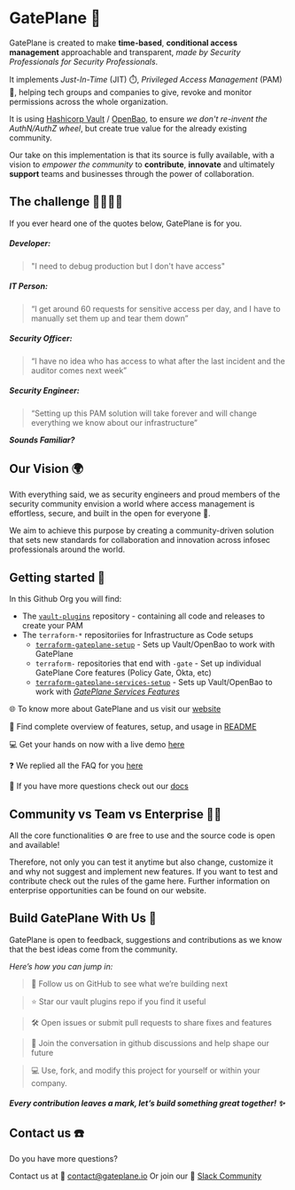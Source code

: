 # GatePlane 🚀

GatePlane is created to make **time-based**, **conditional access management** approachable and transparent, *made by Security Professionals for Security Professionals*.

It implements *Just-In-Time* (JIT) ⏱️, *Privileged Access Management* (PAM) 🔐, helping tech groups and companies to give, revoke and monitor permissions across the whole organization.

It is using [Hashicorp Vault](https://developer.hashicorp.com/vault) / [OpenBao](https://openbao.org/), to ensure *we don't re-invent the AuthN/AuthZ wheel*, but create true value for the already existing community.

Our take on this implementation is that its source is fully available, with a vision to *empower the community* to **contribute**, **innovate** and ultimately **support** teams and businesses through the power of collaboration.

## The challenge 👩‍💻👨‍💻

If you ever heard one of the quotes below, GatePlane is for you.

##### Developer:
> "I need to debug production but I don't have access"

##### IT Person:
> “I get around 60 requests for sensitive access per day, and I have to manually set them up and tear them down”

##### Security Officer:
> “I have no idea who has access to what after the last incident and the auditor comes next week”

##### Security Engineer:
> “Setting up this PAM solution will take forever and will change everything we know about our infrastructure”

***Sounds Familiar?***

## Our Vision 🌍
With everything said, we as security engineers and proud members of the security community
envision a world where access management is effortless, secure, and built in the open for everyone 🤝.

We aim to achieve this purpose by creating a community-driven solution that sets new standards for collaboration and innovation across infosec professionals around the world.

## Getting started 🏁

In this Github Org you will find:
* The [`vault-plugins`](https://github.com/gateplane-io/vault-plugins) repository - containing all code and releases to create your PAM
* The `terraform-*` repositoriies for Infrastructure as Code setups
  * [`terraform-gateplane-setup`](https://github.com/gateplane-io/terraform-gateplane-setup) - Sets up Vault/OpenBao to work with GatePlane
  * `terraform-` repositories that end with `-gate` - Set up individual GatePlane Core features (Policy Gate, Okta, etc)
  * [`terraform-gateplane-services-setup`](https://github.com/gateplane-io/terraform-gateplane-services-setup) - Sets up Vault/OpenBao to work with [*GatePlane Services Features*](https://gateplane.io/#services)

🌐 To know more about GatePlane and us visit our [website](https://gateplane.io)

🧩 Find complete overview of features, setup, and usage in [README](https://github.com/gateplane-io/vault-plugins)

💻 Get your hands on now with a live demo [here](https://app.gateplane.io/get-started/demo)

❓ We replied all the FAQ for you [here](https://gateplane.io/#faq)

📖 If you have more questions check out our [docs](https://docs.gateplane.io/)

## Community vs Team vs Enterprise 🤜🤛
All the core functionalities ⚙️ are free to use and the source code is open and available!

Therefore, not only you can test it anytime but also change, customize it and why not suggest and implement new features.
If you want to test and contribute check out the rules of the game here. Further information on enterprise opportunities can be found on our website.

## Build GatePlane With Us 🧱
GatePlane is open to feedback, suggestions and contributions as we know that the best ideas come from the community.

*Here’s how you can jump in:*

>  👤 Follow us on GitHub to see what we’re building next

>  ⭐ Star our vault plugins repo if you find it useful

>  🛠️ Open issues or submit pull requests to share fixes and features

>  💬 Join the conversation in github discussions and help shape our future

>  💻 Use, fork, and modify this project for yourself or within your company.

##### Every contribution leaves a mark, let’s build something great together! ✨

## Contact us ☎️
Do you have more questions?

Contact us at 📧 contact@gateplane.io 
Or join our 💬 [Slack Community](https://join.slack.com/t/gateplane-community/shared_invite/zt-3erzr2612-7Lhsx~cwpQ3kUvqcClIdiQ)
